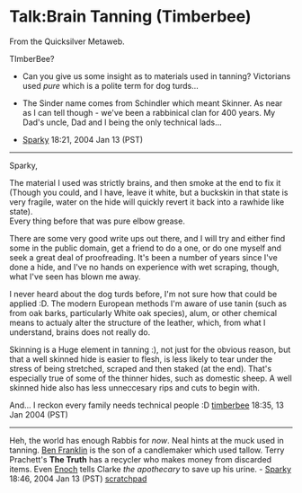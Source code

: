 
# Talk:Brain Tanning (Timberbee)

From the Quicksilver Metaweb.

TImberBee?
- Can you give us some insight as to materials used in tanning? Victorians used *pure* which is a polite term for dog turds...
* The Sinder name comes from Schindler which meant Skinner. As near as I can tell though - we've been a rabbinical clan for 400 years. My Dad's uncle, Dad and I being the only technical lads...

- [Sparky](/user-stsparky) 18:21, 2004 Jan 13 (PST)


---


Sparky, 
  
The material I used was strictly brains, and then smoke at the end to fix it (Though you could, and I have, leave it white, but a buckskin in that state is very fragile, water on the hide will quickly revert it back into a rawhide like state).   
Every thing before that was pure elbow grease. 

There are some very good write ups out there, and I will try and either find some in the public domain, get a friend to do a one, or do one myself and seek a great deal of proofreading. It's been a number of years since I've done a hide, and I've no hands on experience with wet scraping, though, what I've seen has blown me away. 

I never heard about the dog turds before, I'm not sure how that could be applied :D. The modern European methods I'm aware of use tanin (such as from oak barks, particularly White oak species), alum, or other chemical means to actualy alter the structure of the leather, which, from what I understand, brains does not really do. 

Skinning is a Huge element in tanning :), not just for the obvious reason, but that a well skinned hide is easier to flesh, is less likely to tear under the stress of being stretched, scraped and then staked (at the end). That's especially true of some of the thinner hides, such as domestic sheep. A well skinned hide also has less unneccesary rips and cuts to begin with.

And... I reckon every family needs technical people :D
[timberbee](/user-timberbee) 18:35, 13 Jan 2004 (PST)


---


Heh, the world has enough Rabbis for *now*. Neal hints at the muck used in tanning. [Ben Franklin](/ben-franklin) is the son of a candlemaker which used tallow. Terry Prachett's **The Truth** has a recycler who makes money from discarded items. Even [Enoch](/stephenson-neal-quicksilver-enoch-root) tells Clarke *the apothecary* to save up his urine. - [Sparky](/user-stsparky) 18:46, 2004 Jan 13 (PST)
 [scratchpad](/brain-tanning-scratchpad-timberbee)
